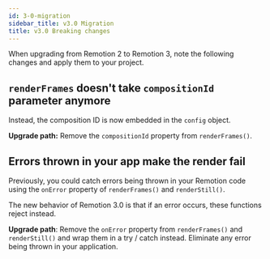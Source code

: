 ```yaml
---
id: 3-0-migration
sidebar_title: v3.0 Migration
title: v3.0 Breaking changes
---
```


When upgrading from Remotion 2 to Remotion 3, note the following changes and apply them to your project.

## `renderFrames` doesn't take `compositionId` parameter anymore

Instead, the composition ID is now embedded in the `config` object.

**Upgrade path:** Remove the `compositionId` property from `renderFrames()`.

## Errors thrown in your app make the render fail

Previously, you could catch errors being thrown in your Remotion code using the `onError` property of `renderFrames()` and `renderStill()`.

The new behavior of Remotion 3.0 is that if an error occurs, these functions reject instead.

**Upgrade path**: Remove the `onError` property from `renderFrames()` and `renderStill()` and wrap them in a try / catch instead. Eliminate any error being thrown in your application.

